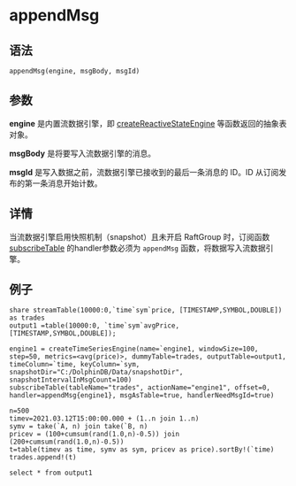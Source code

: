 # appendMsg

## 语法

`appendMsg(engine, msgBody, msgId)`

## 参数

**engine** 是内置流数据引擎，即 [createReactiveStateEngine](../c/createReactiveStateEngine.md) 等函数返回的抽象表对象。

**msgBody** 是将要写入流数据引擎的消息。

**msgId** 是写入数据之前，流数据引擎已接收到的最后一条消息的 ID。ID 从订阅发布的第一条消息开始计数。

## 详情

当流数据引擎启用快照机制（snapshot）且未开启 RaftGroup 时，订阅函数 [subscribeTable](../s/subscribeTable.md) 的handler参数必须为
`appendMsg` 函数，将数据写入流数据引擎。

## 例子

```
share streamTable(10000:0,`time`sym`price, [TIMESTAMP,SYMBOL,DOUBLE]) as trades
output1 =table(10000:0, `time`sym`avgPrice, [TIMESTAMP,SYMBOL,DOUBLE]);

engine1 = createTimeSeriesEngine(name=`engine1, windowSize=100, step=50, metrics=<avg(price)>, dummyTable=trades, outputTable=output1, timeColumn=`time, keyColumn=`sym, snapshotDir="C:/DolphinDB/Data/snapshotDir", snapshotIntervalInMsgCount=100)
subscribeTable(tableName="trades", actionName="engine1", offset=0, handler=appendMsg{engine1}, msgAsTable=true, handlerNeedMsgId=true)

n=500
timev=2021.03.12T15:00:00.000 + (1..n join 1..n)
symv = take(`A, n) join take(`B, n)
pricev = (100+cumsum(rand(1.0,n)-0.5)) join (200+cumsum(rand(1.0,n)-0.5))
t=table(timev as time, symv as sym, pricev as price).sortBy!(`time)
trades.append!(t)

select * from output1
```

